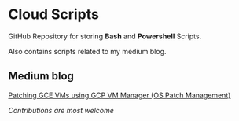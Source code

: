 # Cloud Scripts
GitHub Repository for storing **Bash** and **Powershell** Scripts.

Also contains scripts related to my medium blog.

## Medium blog
[Patching GCE VMs using GCP VM Manager (OS Patch Management)](https://medium.com/searce/patching-gce-vms-using-gcp-vm-manager-os-patch-management-a27eba7d356f)

_Contributions are most welcome_
